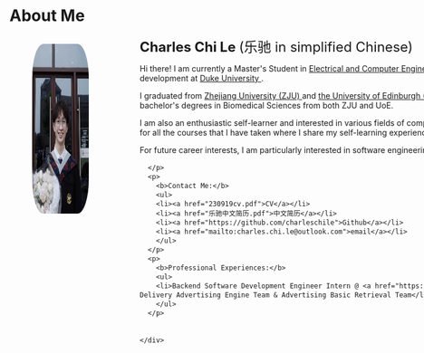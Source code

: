 # About Me
  <head>
    <meta charset="UTF-8">
    <meta http-equiv="X-UA-Compatible" content="IE=Edge">
    <title>about me</title>
    <style>
      .left {
      	border-radius: 10%;
        float: left;
        width: 180px;
        height: 300px;
      }
      .right {
        margin-left: 230px;
        width: 780px;
        height: 300px;
      }
      .photo {
        float: left;
        border-radius: 20%;
        width: 180px;
        height: 300px;
        background-color: white;
      }
      p.small {
        line-height: 200%;
      }
      ul {
        line-height: 1.4;
      }
    </style>
  </head>




  <body>
    <div class="left">
    	<figure> 
        <img src="About/me001.jpg" class="photo">
    </figure>
    </div>
    <div class="right">
      <p><font size="5"><b>Charles Chi Le </b> (乐驰 in simplified Chinese)</font></p>
    	<p>
        Hi there! I am currently a Master's Student in <a href="https://ece.duke.edu/masters/degrees/meng">Electrical and Computer Engineering</a> with a concentration in software development at <a href="https://duke.edu/">Duke University </a>. 
      </p>
      <p>I graduated from <a href="https://www.zju.edu.cn/">Zhejiang University (ZJU) </a> and  <a href="https://www.ed.ac.uk/">the University of Edinburgh (UoE) </a>in June 2022. I received dual bachelor's degrees in Biomedical Sciences from both ZJU and UoE. </p>
      <p>
        I am also an enthusiastic self-learner and interested in various fields of computer science. Here are my <a href="https://charleschile.com/Course/">course notes</a> for all the courses that I have taken where I share my self-learning experiences and resources. 
      </p>
      <p>
        For future career interests, I am particularly interested in software engineering.

        
        
      </p>
      <p>
        <b>Contact Me:</b>
        <ul>
        <li><a href="230919cv.pdf">CV</a></li>
        <li><a href="乐驰中文简历.pdf">中文简历</a></li>
        <li><a href="https://github.com/charleschile">Github</a></li>
        <li><a href="mailto:charles.chi.le@outlook.com">email</a></li>
        </ul>
      </p>
      <p>
        <b>Professional Experiences:</b>
        <ul>
        <li>Backend Software Development Engineer Intern @ <a href="https://www.meituan.com/">MeiTuan</a> - Food Delivery Advertising Engine Team & Advertising Basic Retrieval Team</li>
        </ul>
      </p>
      
      
    </div>
  </body>

  
